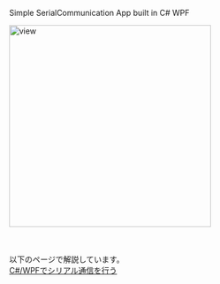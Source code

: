 Simple SerialCommunication App built in C# WPF

<img width="365" alt="view" src="https://user-images.githubusercontent.com/65262583/124469705-a7ec8400-ddd5-11eb-8c51-862a43414b41.png">

<br>
<br>
<br>

以下のページで解説しています。  
[C#/WPFでシリアル通信を行う](https://yamaccu.github.io/tils/20210825-Csharp-SerialPort)
